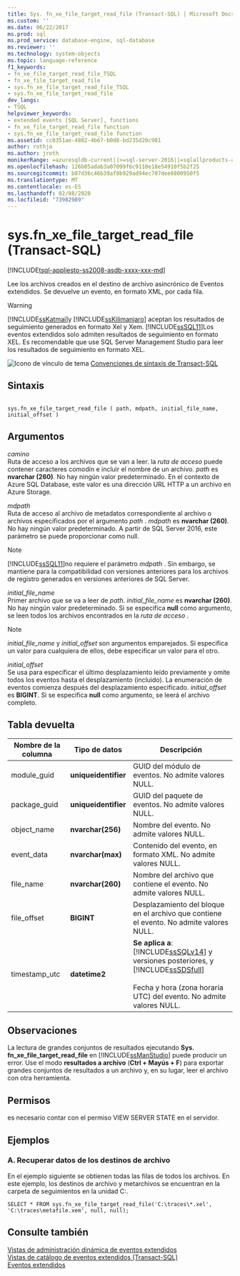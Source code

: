 ```yaml
---
title: Sys. fn_xe_file_target_read_file (Transact-SQL) | Microsoft Docs
ms.custom: ''
ms.date: 06/22/2017
ms.prod: sql
ms.prod_service: database-engine, sql-database
ms.reviewer: ''
ms.technology: system-objects
ms.topic: language-reference
f1_keywords:
- fn_xe_file_target_read_file_TSQL
- fn_xe_file_target_read_file
- sys.fn_xe_file_target_read_file_TSQL
- sys.fn_xe_file_target_read_file
dev_langs:
- TSQL
helpviewer_keywords:
- extended events [SQL Server], functions
- fn_xe_file_target_read_file function
- sys.fn_xe_file_target_read_file function
ms.assetid: cc0351ae-4882-4b67-b0d8-bd235d20c901
author: rothja
ms.author: jroth
monikerRange: =azuresqldb-current||>=sql-server-2016||=sqlallproducts-allversions||>=sql-server-linux-2017||=azuresqldb-mi-current
ms.openlocfilehash: 126b05adab3a07099f6c9110e18e54910f5b2f25
ms.sourcegitcommit: b87d36c46b39af8b929ad94ec707dee8800950f5
ms.translationtype: MT
ms.contentlocale: es-ES
ms.lasthandoff: 02/08/2020
ms.locfileid: "73982989"
---
```

# <a name="sysfn_xe_file_target_read_file-transact-sql"></a>sys.fn_xe_file_target_read_file (Transact-SQL)
[!INCLUDE[tsql-appliesto-ss2008-asdb-xxxx-xxx-md](../../includes/tsql-appliesto-ss2008-asdb-xxxx-xxx-md.md)]

  Lee los archivos creados en el destino de archivo asincrónico de Eventos extendidos. Se devuelve un evento, en formato XML, por cada fila.  
  
> [!WARNING]  
>  [!INCLUDE[ssKatmai](../../includes/sskatmai-md.md)]y [!INCLUDE[ssKilimanjaro](../../includes/sskilimanjaro-md.md)] aceptan los resultados de seguimiento generados en formato Xel y Xem. [!INCLUDE[ssSQL11](../../includes/sssql11-md.md)]Los eventos extendidos solo admiten resultados de seguimiento en formato XEL. Es recomendable que use SQL Server Management Studio para leer los resultados de seguimiento en formato XEL.    
  
 ![Icono de vínculo de tema](../../database-engine/configure-windows/media/topic-link.gif "Icono de vínculo de tema") [Convenciones de sintaxis de Transact-SQL](../../t-sql/language-elements/transact-sql-syntax-conventions-transact-sql.md)  
  
## <a name="syntax"></a>Sintaxis  
  
```  
  
sys.fn_xe_file_target_read_file ( path, mdpath, initial_file_name, initial_offset )  
```  
  
## <a name="arguments"></a>Argumentos  
 *camino*  
 Ruta de acceso a los archivos que se van a leer. la *ruta de acceso* puede contener caracteres comodín e incluir el nombre de un archivo. *path* es **nvarchar (260)**. No hay ningún valor predeterminado. En el contexto de Azure SQL Database, este valor es una dirección URL HTTP a un archivo en Azure Storage.
  
 *mdpath*  
 Ruta de acceso al archivo de metadatos correspondiente al archivo o archivos especificados por el argumento *path* . *mdpath* es **nvarchar (260)**. No hay ningún valor predeterminado. A partir de SQL Server 2016, este parámetro se puede proporcionar como null.
  
> [!NOTE]  
>  [!INCLUDE[ssSQL11](../../includes/sssql11-md.md)]no requiere el parámetro *mdpath* . Sin embargo, se mantiene para la compatibilidad con versiones anteriores para los archivos de registro generados en versiones anteriores de SQL Server.  
  
 *initial_file_name*  
 Primer archivo que se va a leer de *path*. *initial_file_name* es **nvarchar (260)**. No hay ningún valor predeterminado. Si se especifica **null** como argumento, se leen todos los archivos encontrados en la *ruta de acceso* .  
  
> [!NOTE]  
>  *initial_file_name* y *initial_offset* son argumentos emparejados. Si especifica un valor para cualquiera de ellos, debe especificar un valor para el otro.  
  
 *initial_offset*  
 Se usa para especificar el último desplazamiento leído previamente y omite todos los eventos hasta el desplazamiento (incluido). La enumeración de eventos comienza después del desplazamiento especificado. *initial_offset* es **BIGINT**. Si se especifica **null** como argumento, se leerá el archivo completo.  
  
## <a name="table-returned"></a>Tabla devuelta  
  
|Nombre de la columna|Tipo de datos|Descripción|  
|-----------------|---------------|-----------------|  
|module_guid|**uniqueidentifier**|GUID del módulo de eventos. No admite valores NULL.|  
|package_guid|**uniqueidentifier**|GUID del paquete de eventos. No admite valores NULL.|  
|object_name|**nvarchar(256)**|Nombre del evento. No admite valores NULL.|  
|event_data|**nvarchar(max)**|Contenido del evento, en formato XML. No admite valores NULL.|  
|file_name|**nvarchar(260)**|Nombre del archivo que contiene el evento. No admite valores NULL.|  
|file_offset|**BIGINT**|Desplazamiento del bloque en el archivo que contiene el evento. No admite valores NULL.|  
|timestamp_utc|**datetime2**|**Se aplica a**: [!INCLUDE[ssSQLv14](../../includes/sssqlv14-md.md)] y versiones posteriores, y [!INCLUDE[ssSDSfull](../../includes/sssdsfull-md.md)]<br /><br />Fecha y hora (zona horaria UTC) del evento. No admite valores NULL.|  

  
## <a name="remarks"></a>Observaciones  
 La lectura de grandes conjuntos de resultados ejecutando **Sys. fn_xe_file_target_read_file** en [!INCLUDE[ssManStudio](../../includes/ssmanstudio-md.md)] puede producir un error. Use el modo **resultados a archivo** (**Ctrl + Mayús + F**) para exportar grandes conjuntos de resultados a un archivo y, en su lugar, leer el archivo con otra herramienta.  
  
## <a name="permissions"></a>Permisos  
 es necesario contar con el permiso VIEW SERVER STATE en el servidor.  
  
## <a name="examples"></a>Ejemplos  
  
### <a name="a-retrieving-data-from-file-targets"></a>A. Recuperar datos de los destinos de archivo  
 En el ejemplo siguiente se obtienen todas las filas de todos los archivos. En este ejemplo, los destinos de archivo y metarchivos se encuentran en la carpeta de seguimientos en la unidad C:\.  
  
```  
SELECT * FROM sys.fn_xe_file_target_read_file('C:\traces\*.xel', 'C:\traces\metafile.xem', null, null);  
```  
  
## <a name="see-also"></a>Consulte también  
 [Vistas de administración dinámica de eventos extendidos](../../relational-databases/system-dynamic-management-views/extended-events-dynamic-management-views.md)   
 [Vistas de catálogo de eventos extendidos &#40;Transact-SQL&#41;](../../relational-databases/system-catalog-views/extended-events-catalog-views-transact-sql.md)   
 [Eventos extendidos](../../relational-databases/extended-events/extended-events.md)  
  
  
